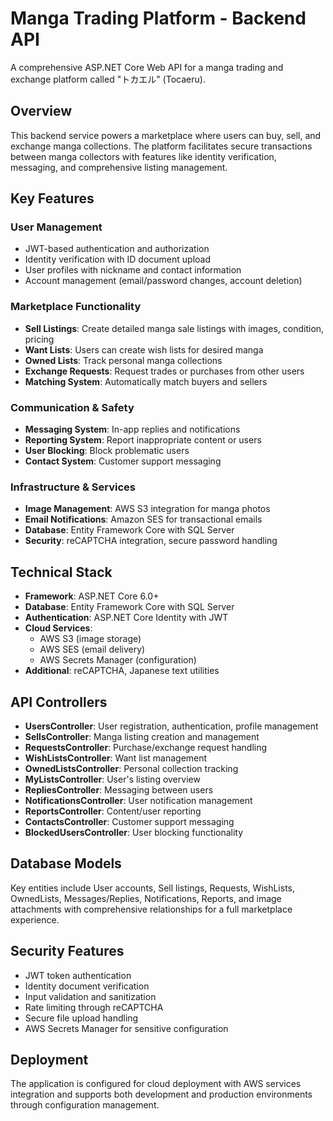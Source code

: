 # Manga Trading Platform - Backend API

A comprehensive ASP.NET Core Web API for a manga trading and exchange platform called "トカエル" (Tocaeru).

## Overview

This backend service powers a marketplace where users can buy, sell, and exchange manga collections. The platform facilitates secure transactions between manga collectors with features like identity verification, messaging, and comprehensive listing management.

## Key Features

### User Management
- JWT-based authentication and authorization
- Identity verification with ID document upload
- User profiles with nickname and contact information
- Account management (email/password changes, account deletion)

### Marketplace Functionality
- **Sell Listings**: Create detailed manga sale listings with images, condition, pricing
- **Want Lists**: Users can create wish lists for desired manga
- **Owned Lists**: Track personal manga collections
- **Exchange Requests**: Request trades or purchases from other users
- **Matching System**: Automatically match buyers and sellers

### Communication & Safety
- **Messaging System**: In-app replies and notifications
- **Reporting System**: Report inappropriate content or users
- **User Blocking**: Block problematic users
- **Contact System**: Customer support messaging

### Infrastructure & Services
- **Image Management**: AWS S3 integration for manga photos
- **Email Notifications**: Amazon SES for transactional emails
- **Database**: Entity Framework Core with SQL Server
- **Security**: reCAPTCHA integration, secure password handling

## Technical Stack

- **Framework**: ASP.NET Core 6.0+
- **Database**: Entity Framework Core with SQL Server
- **Authentication**: ASP.NET Core Identity with JWT
- **Cloud Services**: 
  - AWS S3 (image storage)
  - AWS SES (email delivery)
  - AWS Secrets Manager (configuration)
- **Additional**: reCAPTCHA, Japanese text utilities

## API Controllers

- **UsersController**: User registration, authentication, profile management
- **SellsController**: Manga listing creation and management
- **RequestsController**: Purchase/exchange request handling
- **WishListsController**: Want list management
- **OwnedListsController**: Personal collection tracking
- **MyListsController**: User's listing overview
- **RepliesController**: Messaging between users
- **NotificationsController**: User notification management
- **ReportsController**: Content/user reporting
- **ContactsController**: Customer support messaging
- **BlockedUsersController**: User blocking functionality

## Database Models

Key entities include User accounts, Sell listings, Requests, WishLists, OwnedLists, Messages/Replies, Notifications, Reports, and image attachments with comprehensive relationships for a full marketplace experience.

## Security Features

- JWT token authentication
- Identity document verification
- Input validation and sanitization
- Rate limiting through reCAPTCHA
- Secure file upload handling
- AWS Secrets Manager for sensitive configuration

## Deployment

The application is configured for cloud deployment with AWS services integration and supports both development and production environments through configuration management.